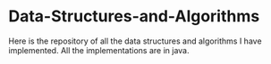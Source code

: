 # Data-Structures-and-Algorithms
Here is the repository of all the data structures and algorithms I have implemented. All the implementations are in java.
